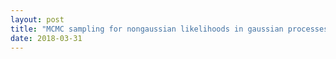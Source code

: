 ```yaml
---
layout: post
title: "MCMC sampling for nongaussian likelihoods in gaussian processes"
date: 2018-03-31
---
```


[//]: # (comment)

